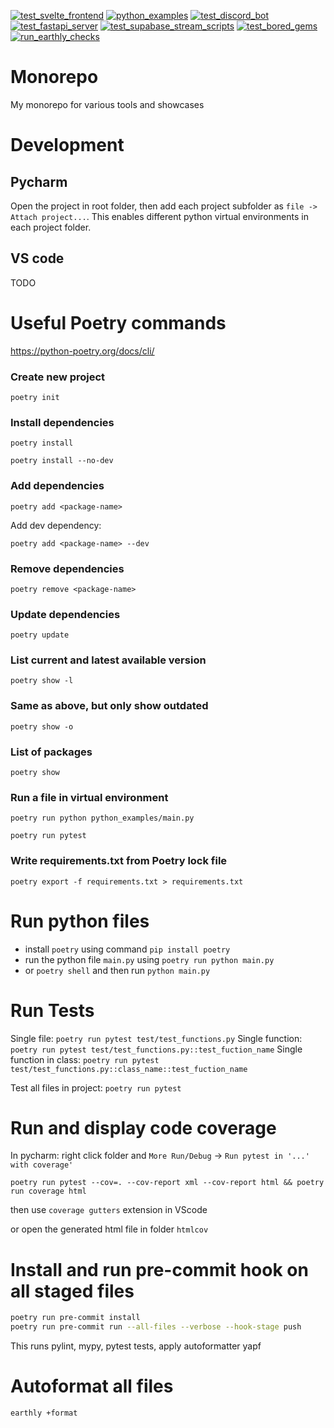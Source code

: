 [![test_svelte_frontend](https://github.com/BurnySc2/monorepo/actions/workflows/test_svelte_frontend.yml/badge.svg)](https://github.com/BurnySc2/monorepo/actions/workflows/test_svelte_frontend.yml)
[![python_examples](https://github.com/BurnySc2/monorepo/actions/workflows/python_examples.yml/badge.svg)](https://github.com/BurnySc2/monorepo/actions/workflows/python_examples.yml)
[![test_discord_bot](https://github.com/BurnySc2/monorepo/actions/workflows/test_discord_bot.yml/badge.svg)](https://github.com/BurnySc2/monorepo/actions/workflows/test_discord_bot.yml)
[![test_fastapi_server](https://github.com/BurnySc2/monorepo/actions/workflows/test_fastapi_server.yml/badge.svg)](https://github.com/BurnySc2/monorepo/actions/workflows/test_fastapi_server.yml)
[![test_supabase_stream_scripts](https://github.com/BurnySc2/monorepo/actions/workflows/test_supabase_stream_scripts.yml/badge.svg)](https://github.com/BurnySc2/monorepo/actions/workflows/test_supabase_stream_scripts.yml)
[![test_bored_gems](https://github.com/BurnySc2/monorepo/actions/workflows/test_bored_gems.yml/badge.svg)](https://github.com/BurnySc2/monorepo/actions/workflows/test_bored_gems.yml)
[![run_earthly_checks](https://github.com/BurnySc2/monorepo/actions/workflows/earthly_project_check.yml/badge.svg)](https://github.com/BurnySc2/monorepo/actions/workflows/earthly_project_check.yml)

# Monorepo
My monorepo for various tools and showcases

# Development
## Pycharm
Open the project in root folder, then add each project subfolder as `file -> Attach project...`. This enables different python virtual environments in each project folder.

## VS code
TODO

# Useful Poetry commands
https://python-poetry.org/docs/cli/
### Create new project
`poetry init`
### Install dependencies
`poetry install`

`poetry install --no-dev`
### Add dependencies
`poetry add <package-name>`

Add dev dependency:

`poetry add <package-name> --dev`
### Remove dependencies
`poetry remove <package-name>`
### Update dependencies
`poetry update`
### List current and latest available version
`poetry show -l`
### Same as above, but only show outdated
`poetry show -o`
### List of packages
`poetry show`
### Run a file in virtual environment
`poetry run python python_examples/main.py`

`poetry run pytest`

### Write requirements.txt from Poetry lock file
`poetry export -f requirements.txt > requirements.txt`


# Run python files
- install `poetry` using command `pip install poetry`
- run the python file `main.py` using `poetry run python main.py`
- or `poetry shell` and then run `python main.py`


# Run Tests
Single file:
`poetry run pytest test/test_functions.py`
Single function:
`poetry run pytest test/test_functions.py::test_fuction_name`
Single function in class:
`poetry run pytest test/test_functions.py::class_name::test_fuction_name`

Test all files in project:
`poetry run pytest`

# Run and display code coverage 
In pycharm: right click folder and `More Run/Debug` -> `Run pytest in '...' with coverage'`

```
poetry run pytest --cov=. --cov-report xml --cov-report html && poetry run coverage html
```

then use `coverage gutters` extension in VScode

or open the generated html file in folder `htmlcov`

# Install and run pre-commit hook on all staged files
```sh
poetry run pre-commit install
poetry run pre-commit run --all-files --verbose --hook-stage push
```

This runs pylint, mypy, pytest tests, apply autoformatter yapf

# Autoformat all files
`earthly +format`
